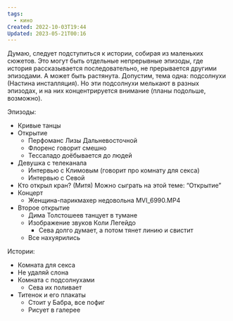```yaml
---
tags:
  - кино
Created: 2022-10-03T19:44
Updated: 2023-05-21T00:16
---
```

Думаю, следует подступиться к истории, собирая из маленьких сюжетов. Это могут быть отдельные непрерывные эпизоды, где история рассказывается последовательно, не прерывается другими эпизодами. А может быть растянута. Допустим, тема одна: подсолнухи (Настина инсталляция). Но эти подсолнухи мелькают в разных эпизодах, и на них концентрируется внимание (планы подольше, возможно).

Эпизоды:

- Кривые танцы
- Открытие
    - Перфоманс Лизы Дальневосточной
    - Флоренс говорит смешно
    - Тессаладо доёбывается до людей
- Девушка с телеканала
    - Интервью с Климовым (говорит про комнату для секса)
    - Интервью с Севой
- Кто открыл кран? (Митя) Можно сыграть на этой теме: “Открытие”
- Концерт
    - Женщина-парикмахер недовольна MVI_6990.MP4
- Второе открытие
    - Дима Толстошеев танцует в тумане
    - Изображение звуков Коли Легейдо
        - Сева долго думает, а потом тянет линию и свистит
    - Все нахуярились

  

Истории:

- Комната для секса
- Не удаляй слона
- Комната с подсолнухами
    - Сева их поливает
- Титенок и его плакаты
    - Стоит у Бабра, все пофиг
    - Рисует в галерее